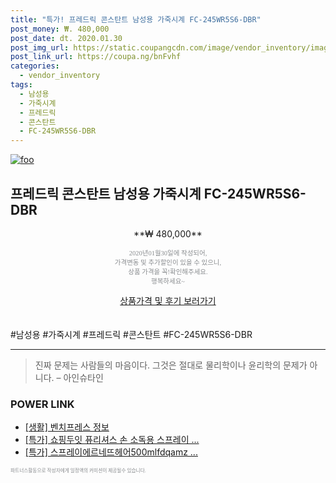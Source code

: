 ```yaml
--- 
title: "특가! 프레드릭 콘스탄트 남성용 가죽시계 FC-245WR5S6-DBR" 
post_money: ₩. 480,000 
post_date: dt. 2020.01.30 
post_img_url: https://static.coupangcdn.com/image/vendor_inventory/images/2019/03/05/9/2/768eb192-8dd7-4ac1-b9fc-c591ade02f55.jpg 
post_link_url: https://coupa.ng/bnFvhf 
categories: 
  - vendor_inventory 
tags: 
  - 남성용 
  - 가죽시계 
  - 프레드릭 
  - 콘스탄트 
  - FC-245WR5S6-DBR 
--- 
```

[![foo](https://static.coupangcdn.com/image/vendor_inventory/images/2019/03/05/9/2/768eb192-8dd7-4ac1-b9fc-c591ade02f55.jpg)](https://coupa.ng/bnFvhf) 

## 프레드릭 콘스탄트 남성용 가죽시계 FC-245WR5S6-DBR 
<p style="text-align: center;">**₩ 480,000**</p> 
<p style="text-align: center;"><span style="color: #898c8f; font-family: Georgia,Times,serif; font-size: 0.75em;">2020년01월30일에 작성되어, <br>가격변동 및 추가할인이 있을 수 있으니,<br> 상품 가격을 꼭!확인해주세요.<br>행복하세요~</span> 
</p>	 
<div markdown="0" style="text-align: center;"><a href="https://coupa.ng/bnFvhf" class="btn btn--success">상품가격 및 후기 보러가기</a></div> 
<br><br> 
  #남성용 #가죽시계 #프레드릭 #콘스탄트 #FC-245WR5S6-DBR 
<hr> 

> 진짜 문제는 사람들의 마음이다. 그것은 절대로 물리학이나 윤리학의 문제가 아니다. – 아인슈타인 


### POWER LINK

* <a href="https://blog.naver.com/santokki14/221763761562" target="_blank"> [생활] 벤치프레스 정보 </a>
* <a href="https://blog.naver.com/santokki14/221789120928" target="_blank">[특가] 쇼핑두잇 퓨리셔스 손 소독용 스프레이 ...</a>
* <a href="https://blog.naver.com/sakai111/221789339913" target="_blank">[특가] 스프레이에르네뜨헤어500mlfdqamz ...</a>

<span style="color: #898c8f; font-family: Georgia,Times,serif; font-size: 0.55em;">파트너스활동으로 작성자에게 일정액의 커미션이 제공될수 있습니다.</span> 
